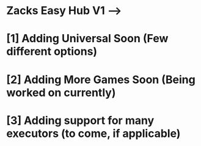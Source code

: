# Zacks Easy Hub V1 -->
# [1] Adding Universal Soon (Few different options)
# [2] Adding More Games Soon (Being worked on currently)
# [3] Adding support for many executors (to come, if applicable)
